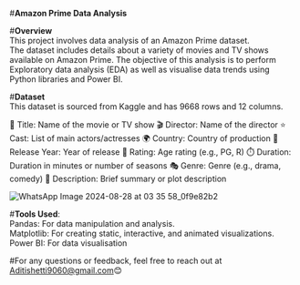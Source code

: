 #**Amazon Prime Data Analysis**

#**Overview**   
This project involves data analysis of an Amazon Prime dataset.   
The dataset includes details about a variety of movies and TV shows available on Amazon Prime. The objective of this analysis is to perform Exploratory data analysis
(EDA) as well as visualise data trends using Python libraries and Power BI.

#**Dataset**   
This dataset is sourced from Kaggle and has 9668 rows and 12 columns.  

🎥 Title: Name of the movie or TV show
🎬 Director: Name of the director
⭐ Cast: List of main actors/actresses
🌍 Country: Country of production
📅 Release Year: Year of release
🔞 Rating: Age rating (e.g., PG, R)
⏱️ Duration: Duration in minutes or number of seasons
🎭 Genre: Genre (e.g., drama, comedy)
📝 Description: Brief summary or plot description 

![WhatsApp Image 2024-08-28 at 03 35 58_0f9e82b2](https://github.com/user-attachments/assets/538594dc-e1b5-43b1-80f2-44de3d87f961)


#**Tools Used**:  
Pandas: For data manipulation and analysis.  
Matplotlib: For creating static, interactive, and animated visualizations.  
Power BI: For data visualisation

#For any questions or feedback, feel free to reach out at Aditishetti9060@gmail.com😊  
